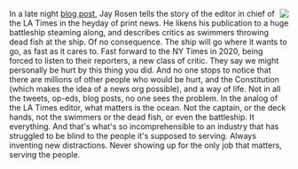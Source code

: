 <img src="http://scripting.com/images/2019/09/21/goneWithTheWind.png" border="0" align="right">In a late night <a href="https://pressthink.org/2020/06/battleship-newspaper/">blog post</a>, Jay Rosen tells the story of the editor in chief of the LA Times in the heyday of print news. He likens his publication to a huge battleship steaming along, and describes critics as swimmers throwing dead fish at the ship. Of no consequence. The ship will go where it wants to go, as fast as it cares to. Fast forward to the NY Times in 2020, being forced to listen to their reporters, a new class of critic. They say we might personally be hurt by this thing you did. And no one stops to notice that there are millions of other people who would be hurt, and the Constitution (which makes the idea of a news org possible), and a way of life. Not in all the tweets, op-eds, blog posts, no one sees the problem. In the analog of the LA Times editor, what matters is the ocean. Not the captain, or the deck hands, not the swimmers or the dead fish, or even the battleship. It everything. And that's what's so incomprehensible to an industry that has struggled to be blind to the people it's supposed to serving. Always inventing new distractions. Never showing up for the only job that matters, serving the people. 
